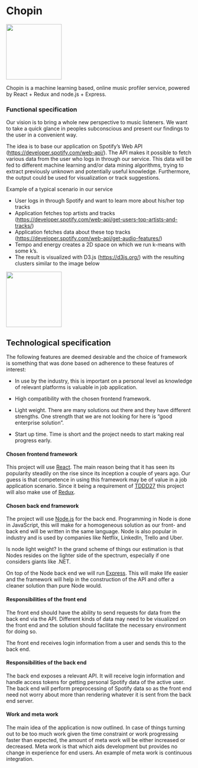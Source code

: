 # Chopin


<img src="https://upload.wikimedia.org/wikipedia/commons/thumb/f/f5/Eug%C3%A8ne_Ferdinand_Victor_Delacroix_043.jpg/1200px-Eug%C3%A8ne_Ferdinand_Victor_Delacroix_043.jpg" width="150">


Chopin is a machine learning based, online music profiler service, powered by React + Redux and node.js + Express.

### Functional specification

Our vision is to bring a whole new perspective to music listeners. We want to take a quick glance in peoples subconscious and present our findings to the user in a convenient way.

The idea is to base our application on Spotify’s Web API (https://developer.spotify.com/web-api/). The API makes it possible to fetch various data from the user who logs in through our service. This data will be fed to different machine learning and/or data mining algorithms, trying to extract previously unknown and potentially useful knowledge. Furthermore, the output could be used for visualization or track suggestions.

Example of a typical scenario in our service

- User logs in through Spotify and want to learn more about his/her top tracks
- Application fetches top artists and tracks (https://developer.spotify.com/web-api/get-users-top-artists-and-tracks/)
- Application fetches data about these top tracks (https://developer.spotify.com/web-api/get-audio-features/)
- Tempo and energy creates a 2D space on which we run k-means with some k’s.
- The result is visualized with D3.js (https://d3js.org/) with the resulting clusters similar to the image below

<img src="https://study.com/cimages/multimages/16/protein-interaction.jpg" width="150">

## Technological specification

The following features are deemed desirable and the choice of framework is something that was done based on adherence to these features of interest:

* In use by the industry, this is important on a personal level as knowledge of relevant platforms is valuable in job application.

* High compatibility with the chosen frontend framework.

* Light weight. There are many solutions out there and they have different strengths. One strength that we are not looking for here is “good enterprise solution”.

* Start up time. Time is short and the project needs to start making real progress early.

#### Chosen frontend framework

This project will use [React](https://reactjs.org/). The main reason being that it has seen its popularity steadily on the rise since its inception a couple of years ago. Our guess is that competence in using this framework may be of value in a job application scenario. Since it being a requirement of [TDDD27](http://www.ida.liu.se/~TDDD27/) this project will also make use of [Redux](https://redux.js.org/).


#### Chosen back end framework

The project will use [Node.js](https://nodejs.org/en/) for the back end. Programming in Node is done in JavaScript, this will make for a homogeneous solution as our front-  and back end will be written in the same language. Node is also popular in industry and is used by companies like Netflix, LinkedIn, Trello and Uber. 

Is node light weight? In the grand scheme of things our estimation is that Nodes resides on the lighter side of the spectrum, especially if one considers giants like .NET.

On top of the Node back end we will run [Express](https://expressjs.com/). This will make life easier and the framework will help in the construction of the API and offer a cleaner solution than pure Node would.

#### Responsibilities of the front end

The front end should have the ability to send requests for data from the back end via the API. Different kinds of data may need to be visualized on the front end and the solution should facilitate the necessary environment for doing so. 

The front end receives login information from a user and sends this to the back end.

#### Responsibilities of the back end

The back end exposes a relevant API. It will receive login information and handle access tokens for getting personal Spotify data of the active user. The back end will perform preprocessing of Spotify data so as the front end need not worry about more than rendering whatever it is sent from the back end server.

#### Work and meta work

The main idea of the application is now outlined. In case of things turning out to be too much work given the time constraint or work progressing faster than expected, the amount of meta work will be either increased or decreased. Meta work is that which aids development but provides no change in experience for end users. An example of meta work is continuous integration. 